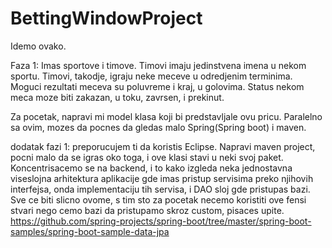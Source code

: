 # BettingWindowProject

Idemo ovako.  

Faza 1:
Imas sportove i timove. Timovi imaju jedinstvena imena u nekom sportu. Timovi, takodje, igraju neke meceve u odredjenim terminima. 
Moguci rezultati meceva su poluvreme i kraj, u golovima. Status nekom meca moze biti zakazan, u toku, zavrsen, i prekinut.

Za pocetak, napravi mi model klasa koji bi predstavljale ovu pricu. Paralelno sa ovim, mozes da pocnes da gledas malo Spring(Spring boot) i maven.

dodatak fazi 1: preporucujem ti da koristis Eclipse. Napravi maven project, pocni malo da se igras oko toga, i ove klasi stavi u neki svoj paket.  Koncentrisacemo se na backend, i to kako izgleda neka jednostavna viseslojna arhitektura aplikacije gde imas pristup servisima preko njihovih interfejsa, onda implementaciju tih servisa, i DAO sloj gde pristupas bazi. Sve ce biti slicno ovome, s tim sto za pocetak necemo koristiti ove fensi stvari nego cemo bazi da pristupamo skroz custom, pisaces upite. 
https://github.com/spring-projects/spring-boot/tree/master/spring-boot-samples/spring-boot-sample-data-jpa

